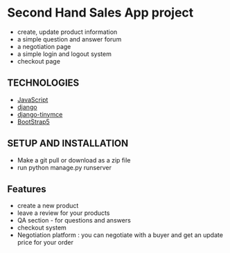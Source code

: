 # Second Hand Sales App project
* create, update product information
* a simple question and answer forum
* a negotiation page
* a simple login and logout system
* checkout page

## TECHNOLOGIES

* [JavaScript](https://developer.mozilla.org/en-US/docs/Web/JavaScript)
* [django](https://docs.djangoproject.com/en/4.1/)
* [django-tinymce](https://django-tinymce.readthedocs.io/en/latest/)
* [BootStrap5](https://getbootstrap.com/docs/5.0/getting-started/introduction/)


## SETUP AND INSTALLATION

* Make a git pull or download as a zip file
* run python manage.py runserver

## Features
* create a new product
* leave a review for your products
* QA section - for questions and answers
* checkout system
* Negotiation platform : you can negotiate with a buyer and get an update price for your order
  
